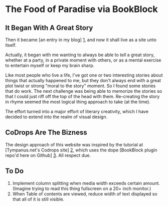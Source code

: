 # The Food of Paradise via BookBlock

## It Began With A Great Story

Then it became [an entry in my blog] [1], and now it shall live as a site unto itself.

Actually, it began with me wanting to always be able to *tell* a great story, whether at a party, in a private moment with others, or as a mental exercise to entertain myself or keep my brain sharp.

Like most people who live a life, I've got one or two interesting stories about things that actually happened to me, but they don't always end with a great plot twist or strong "moral to the story" moment. So I found some stories that do work. The next challenge was being able to memorize the stories so that I could just riff off the top of the head with them. Re-creating the story in rhyme seemed the most logical thing approach to take (at the time).

The effort turned into a major effort of literary creativity, which I have decided to extend into the realm of visual design.

## CoDrops Are The Bizness
The design approach of this website was inspired by the tutorial at [Tympanus.net's Codrops site] [2], which uses the dope [BookBlock plugin repo'd here on Github] [3]. All respect due.

[1]: http://qaidjacobs.com/the-food-of-paradise/
[2]: http://tympanus.net/codrops/2012/12/11/fullscreen-pageflip-layout/
[3]: https://github.com/codrops/BookBlock

## To Do
1. Implement column splitting when media width exceeds certain amount. (Imagine trying to read this thing fullscreen on a 20+ inch monitor.) 
2. When Table of contents are viewed, reduce width of text displayed so that all of it is still visible.
